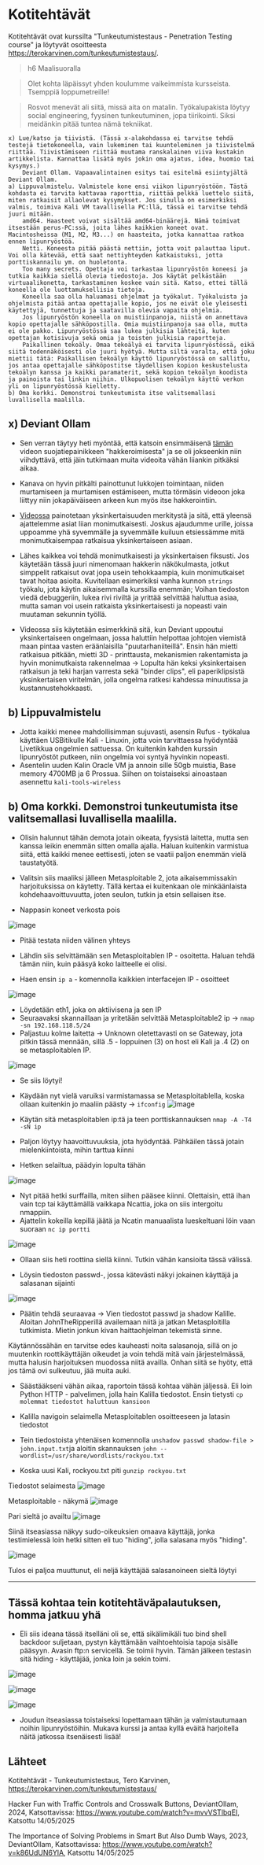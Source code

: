 # Kotitehtävät

Kotitehtävät ovat kurssilta "Tunkeutumistestaus - Penetration Testing course" ja löytyvät osoitteesta https://terokarvinen.com/tunkeutumistestaus/.

> h6 Maalisuoralla

> Olet kohta läpäissyt yhden koulumme vaikeimmista kursseista. Tsemppiä loppumetreille!

> Rosvot menevät ali siitä, missä aita on matalin. Työkalupakista löytyy social engineering, fyysinen tunkeutuminen, jopa tiirikointi. Siksi meidänkin pitää tuntea nämä tekniikat.

    x) Lue/katso ja tiivistä. (Tässä x-alakohdassa ei tarvitse tehdä testejä tietokoneella, vain lukeminen tai kuunteleminen ja tiivistelmä riittää. Tiivistämiseen riittää muutama ranskalainen viiva kustakin artikkelista. Kannattaa lisätä myös jokin oma ajatus, idea, huomio tai kysymys.)
        Deviant Ollam. Vapaavalintainen esitys tai esitelmä esiintyjältä Deviant Ollam.
    a) Lippuvalmistelu. Valmistele kone ensi viikon lipunryöstöön. Tästä kohdasta ei tarvita kattavaa raporttia, riittää pelkkä luettelo siitä, miten ratkaisit allaolevat kysymykset. Jos sinulla on esimerkiksi valmis, toimiva Kali VM tavallisella PC:llä, tässä ei tarvitse tehdä juuri mitään.
        amd64. Haasteet voivat sisältää amd64-binäärejä. Nämä toimivat itsestään perus-PC:ssä, joita lähes kaikkien koneet ovat. Macintosheissa (M1, M2, M3...) on haasteita, jotka kannattaa ratkoa ennen lipunryöstöä.
        Netti. Koneesta pitää päästä nettiin, jotta voit palauttaa liput. Voi olla kätevää, että saat nettiyhteyden katkaistuksi, jotta porttiskannailu ym. on huoletonta.
        Too many secrets. Opettaja voi tarkastaa lipunryöstön koneesi ja tutkia kaikkia siellä olevia tiedostoja. Jos käytät pelkästään virtuaalikonetta, tarkastaminen koskee vain sitä. Katso, ettei tällä koneella ole luottamuksellisia tietoja.
        Koneella saa olla haluamasi ohjelmat ja työkalut. Työkaluista ja ohjelmista pitää antaa opettajalle kopio, jos ne eivät ole yleisesti käytettyjä, tunnettuja ja saatavilla olevia vapaita ohjelmia.
        Jos lipunryöstön koneella on muistiinpanoja, niistä on annettava kopio opettajalle sähköpostilla. Omia muistiinpanoja saa olla, mutta ei ole pakko. Lipunryöstössä saa lukea julkisia lähteitä, kuten opettajan kotisivuja sekä omia ja toisten julkisia raportteja.
        Paikallinen tekoäly. Omaa tekoälyä ei tarvita lipunryöstössä, eikä siitä todennäköisesti ole juuri hyötyä. Mutta siltä varalta, että joku miettii tätä: Paikallisen tekoälyn käyttö lipunryöstössä on sallittu, jos antaa opettajalle sähköpostitse täydellisen kopion keskustelusta tekoälyn kanssa ja kaikki paramaterit, sekä kopion tekoälyn koodista ja painoista tai linkin niihin. Ulkopuolisen tekoälyn käyttö verkon yli on lipunryöstössä kielletty.
    b) Oma korkki. Demonstroi tunkeutumista itse valitsemallasi luvallisella maalilla.


## x) Deviant Ollam

- Sen verran täytyy heti myöntää, että katsoin ensimmäisenä [tämän](https://www.youtube.com/watch?v=mvvVSTlbqEI) videon suojatiepainikkeen "hakkeroimisesta" ja se oli jokseenkin niin viihdyttävä, että jäin tutkimaan muita videoita vähän liiankin pitkäksi aikaa.

- Kanava on hyvin pitkälti painottunut lukkojen toimintaan, niiden murtamiseen ja murtamisen estämiseen, mutta törmäsin videoon joka liittyy niin jokapäiväiseen arkeen kun myös itse hakkerointiin.

- [Videossa](https://www.youtube.com/watch?v=k86UdUN6YlA) painotetaan yksinkertaisuuden merkitystä ja sitä, että yleensä ajattelemme asiat liian monimutkaisesti. Joskus ajaudumme urille, joissa uppoamme yhä syvemmälle ja syvemmälle kuiluun etsiessämme mitä monimutkaisempaa ratkaisua yksinkertaiseen asiaan. 

- Lähes kaikkea voi tehdä monimutkaisesti ja yksinkertaisen fiksusti. Jos käytetään tässä juuri nimenomaan hakkerin näkökulmasta, jotkut simppelit ratkaisut ovat jopa usein tehokkaampia, kuin monimutkaiset tavat hoitaa asioita. Kuvitellaan esimerkiksi vanha kunnon ```strings``` työkalu, jota käytin aikaisemmalla kurssilla enemmän; Voihan tiedoston viedä debuggeriin, lukea rivi riviltä ja yrittää selvittää haluttua asiaa, mutta saman voi usein ratkaista yksinkertaisesti ja nopeasti vain muutaman sekunnin työllä.

- Videossa siis käytetään esimerkkinä sitä, kun Deviant uppoutui yksinkertaiseen ongelmaan, jossa haluttiin helpottaa johtojen viemistä maan pintaa vasten eräänlaisilla "puutarhaniiteillä". Ensin hän mietti ratkaisua pitkään, mietti 3D - printtausta, mekanismien rakentamista ja hyvin monimutkaista rakennelmaa -> Lopulta hän keksi yksinkertaisen ratkaisun ja teki harjan varresta sekä "binder clips", eli paperiklipsistä yksinkertaisen viritelmän, jolla ongelma ratkesi kahdessa minuutissa ja kustannustehokkaasti.

## b) Lippuvalmistelu

- Jotta kaikki menee mahdollisimman sujuvasti, asensin Rufus - työkalua käyttäen USBitikulle Kali - Linuxin, jotta voin tarvittaessa hyödyntää Livetikkua ongelmien sattuessa. On kuitenkin kahden kurssin lipunryöstöt putkeen, niin ongelmia voi syntyä hyvinkin nopeasti.
- Asentelin uuden Kalin Oracle VM ja annoin sille 50gb muistia, Base memory 4700MB ja 6 Prossua. Siihen on toistaiseksi ainoastaan asennettu ```kali-tools-wireless``` 


## b) Oma korkki. Demonstroi tunkeutumista itse valitsemallasi luvallisella maalilla.
- Olisin halunnut tähän demota jotain oikeata, fyysistä laitetta, mutta sen kanssa leikin enemmän sitten omalla ajalla. Haluan kuitenkin varmistua siitä, että kaikki menee eettisesti, joten se vaatii paljon enemmän vielä taustatyötä.

- Valitsin siis maaliksi jälleen Metasploitable 2, jota aikaisemmissakin harjoituksissa on käytetty. Tällä kertaa ei kuitenkaan ole minkäänlaista kohdehaavoittuvuutta, joten seulon, tutkin ja etsin sellaisen itse.

- Nappasin koneet verkosta pois

![image](https://github.com/user-attachments/assets/4439a857-2e26-40b8-8577-1a67206b7795)

- Pitää testata niiden välinen yhteys

- Lähdin siis selvittämään sen Metasploitablen IP - osoitetta. Haluan tehdä tämän niin, kuin pääsyä koko laitteelle ei olisi.
- Haen ensin ```ip a``` - komennolla kaikkien interfacejen IP - osoitteet

![image](https://github.com/user-attachments/assets/277b3c7d-abdb-4979-81be-bda8ca36c086)

- Löydetään eth1, joka on aktiivisena ja sen IP
- Seuraavaksi skannaillaan ja yritetään selvittää Metasploitable2 ip -> ```nmap -sn 192.168.118.5/24```
- Paljastuu kolme laitetta -> Unknown oletettavasti on se Gateway, jota pitkin tässä mennään, sillä .5 - loppuinen (3) on host eli Kali ja .4 (2) on se metasploitablen IP.

![image](https://github.com/user-attachments/assets/6ed149e5-104f-40a2-8528-0a59062802a0)

- Se siis löytyi!

- Käydään nyt vielä varuiksi varmistamassa se Metasploitablella, koska ollaan kuitenkin jo maaliin päästy -> ```ifconfig``` ![image](https://github.com/user-attachments/assets/5cc52202-03c7-4beb-b077-e46562aab179)

- Käytän sitä metasploitablen ip:tä ja teen porttiskannauksen ```nmap -A -T4 -sN ip```
- Paljon löytyy haavoittuvuuksia, jota hyödyntää. Pähkäilen tässä jotain mielenkiintoista, mihin tarttua kiinni
- Hetken selailtua, päädyin lopulta tähän

![image](https://github.com/user-attachments/assets/c771ea9d-463d-400d-86f2-b328a3f0ba57)

- Nyt pitää hetki surffailla, miten siihen pääsee kiinni. Olettaisin, että ihan vain tcp tai käyttämällä vaikkapa Ncattia, joka on siis intergoitu nmappiin. 
- Ajattelin kokeilla kepillä jäätä ja Ncatin manuaalista lueskeltuani löin vaan suoraan ```nc ip portti```

![image](https://github.com/user-attachments/assets/91663d98-712f-41c7-b1ff-a8a10d42dea3)

- Ollaan siis heti roottina siellä kiinni. Tutkin vähän kansioita tässä välissä.

- Löysin tiedoston passwd-, jossa kätevästi näkyi jokainen käyttäjä ja salasanan sijainti

![image](https://github.com/user-attachments/assets/e901ce56-41e1-4c88-aa8e-fe4358d78034)

- Päätin tehdä seuraavaa -> Vien tiedostot passwd ja shadow Kalille. Aloitan JohnTheRipperillä availemaan niitä ja jatkan Metasploitilla tutkimista. Mietin jonkun kivan haittaohjelman tekemistä sinne.

Käytännössähän en tarvitse edes kauheasti noita salasanoja, sillä on jo muutenkin roottikäyttäjän oikeudet ja voin tehdä mitä vain järjestelmässä, mutta halusin harjoituksen muodossa niitä availla. Onhan siitä se hyöty, että jos tämä ovi sulkeutuu, jää muita auki. 

- Säästääkseni vähän aikaa, raportoin tässä kohtaa vähän jäljessä. Eli loin Python HTTP - palvelimen, jolla hain Kalilla tiedostot. Ensin tietysti ```cp molemmat tiedostot haluttuun kansioon```

- Kalilla navigoin selaimella Metasploitablen osoitteeseen ja latasin tiedostot

- Tein tiedostoista yhtenäisen komennolla ```unshadow passwd shadow-file > john.input.txt```ja aloitin skannauksen ```john --wordlist=/usr/share/wordlists/rockyou.txt```

- Koska uusi Kali, rockyou.txt piti ```gunzip rockyou.txt```


Tiedostot selaimesta
![image](https://github.com/user-attachments/assets/84b6da26-de4d-4e4b-abf2-121a361bc829)


Metasploitable - näkymä
![image](https://github.com/user-attachments/assets/e9cc6309-ac98-4e26-ad73-133c26229ff8)


Pari sieltä jo availtu
![image](https://github.com/user-attachments/assets/23abbc2e-0fe2-4042-97b6-f717ae452cce)

Siinä itseasiassa näkyy sudo-oikeuksien omaava käyttäjä, jonka testimielessä loin hetki sitten eli tuo "hiding", jolla salasana myös "hiding".

![image](https://github.com/user-attachments/assets/c658f9fe-5ed6-4c34-a769-9a274472cdbc)


Tulos ei paljoa muuttunut, eli neljä käyttäjää salasanoineen sieltä löytyi

----------------------------------------------------------------------------------------------------------------
Tässä kohtaa tein kotitehtäväpalautuksen, homma jatkuu yhä
----------------------------------------------------------------------------------------------------------------

- Eli siis ideana tässä itselläni oli se, että sikälimikäli tuo bind shell backdoor suljetaan, pystyn käyttämään vaihtoehtoisia tapoja sisälle pääsyyn. Avasin ftp:n servicellä. Se toimii hyvin. Tämän jälkeen testasin sitä hiding - käyttäjää, jonka loin ja sekin toimi.

![image](https://github.com/user-attachments/assets/e60898bb-bca6-415c-86fc-6505b312f27a)

![image](https://github.com/user-attachments/assets/e4869c89-92b5-44c9-b062-e632bc3bb952)

![image](https://github.com/user-attachments/assets/d0f634aa-5b2d-4840-8805-accb1fdc3918)

- Joudun itseasiassa toistaiseksi lopettamaan tähän ja valmistautumaan noihin lipunryöstöihin. Mukava kurssi ja antaa kyllä eväitä harjoitella näitä jatkossa itsenäisesti lisää!

## Lähteet

Kotitehtävät - Tunkeutumistestaus, Tero Karvinen, https://terokarvinen.com/tunkeutumistestaus/

Hacker Fun with Traffic Controls and Crosswalk Buttons, DeviantOllam, 2024, Katsottavissa: https://www.youtube.com/watch?v=mvvVSTlbqEI, Katsottu 14/05/2025

The Importance of Solving Problems in Smart But Also Dumb Ways, 2023, DeviantOllam, Katsottavissa: https://www.youtube.com/watch?v=k86UdUN6YlA, Katsottu 14/05/2025



